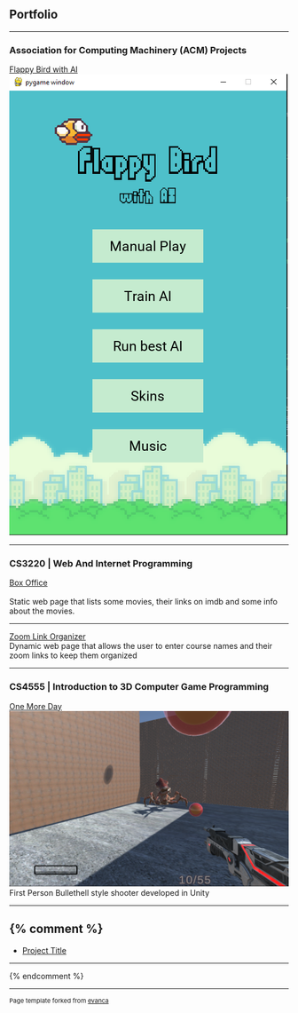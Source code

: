## Portfolio

---
### Association for Computing Machinery (ACM) Projects

[Flappy Bird with AI](https://github.com/JakeSchultz/FlappyBirdWithAI)
<img src="images/FlappyBirdwithAI.PNG"/>

---
### CS3220 | Web And Internet Programming

[Box Office](/Lab3/BoxOffice.html) <br>
<br>Static web page that lists some movies, their links on imdb and some info about the movies. <br>

---
[Zoom Link Organizer]()
<br>Dynamic web page that allows the user to enter course names and their zoom links to keep them organized<br>

---


### CS4555 | Introduction to 3D Computer Game Programming

[One More Day](https://simmer.io/@EagleGameStudio/onemoreday) <br>
<img src = "images/OneMoreDay.png"/>
<br>First Person Bullethell style shooter developed in Unity<br>

---
{% comment %}
---
- [Project Title](http://project.com)<br>
---
{% endcomment %}


---
<p style="font-size:11px">Page template forked from <a href="https://github.com/evanca/quick-portfolio">evanca</a></p>
<!-- Remove above link if you don't want to attibute -->
